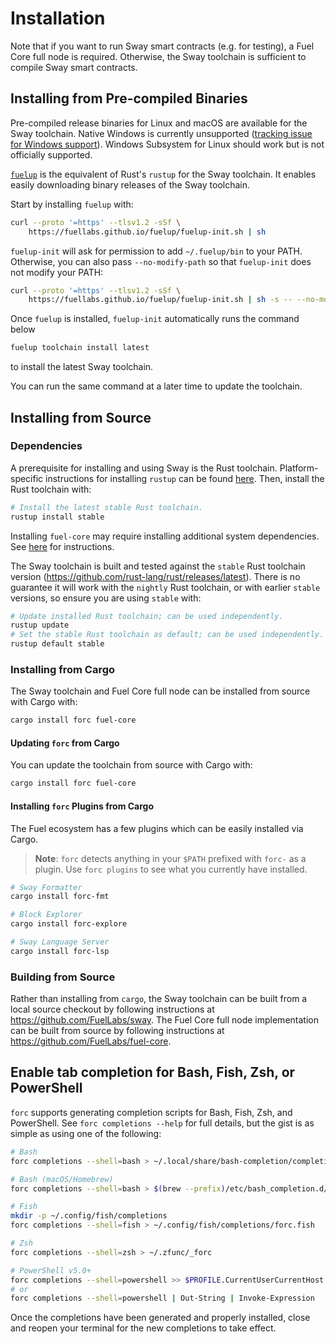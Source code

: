 # Installation

Note that if you want to run Sway smart contracts (e.g. for testing), a Fuel Core full node is required. Otherwise, the Sway toolchain is sufficient to compile Sway smart contracts.

## Installing from Pre-compiled Binaries

Pre-compiled release binaries for Linux and macOS are available for the Sway toolchain. Native Windows is currently unsupported ([tracking issue for Windows support](https://github.com/FuelLabs/sway/issues/1526)). Windows Subsystem for Linux should work but is not officially supported.

[`fuelup`](https://github.com/FuelLabs/fuelup) is the equivalent of Rust's `rustup` for the Sway toolchain. It enables easily downloading binary releases of the Sway toolchain.

Start by installing `fuelup` with:

```sh
curl --proto '=https' --tlsv1.2 -sSf \
    https://fuellabs.github.io/fuelup/fuelup-init.sh | sh
```

`fuelup-init` will ask for permission to add `~/.fuelup/bin` to your PATH. Otherwise, you can also pass `--no-modify-path` so that `fuelup-init` does not modify your PATH:

```sh
curl --proto '=https' --tlsv1.2 -sSf \
    https://fuellabs.github.io/fuelup/fuelup-init.sh | sh -s -- --no-modify-path
```

Once `fuelup` is installed, `fuelup-init` automatically runs the command below

```sh
fuelup toolchain install latest
```

to install the latest Sway toolchain.

You can run the same command at a later time to update the toolchain.

## Installing from Source

### Dependencies

A prerequisite for installing and using Sway is the Rust toolchain. Platform-specific instructions for installing `rustup` can be found [here](https://www.rust-lang.org/tools/install). Then, install the Rust toolchain with:

```sh
# Install the latest stable Rust toolchain.
rustup install stable
```

Installing `fuel-core` may require installing additional system dependencies. See [here](https://github.com/FuelLabs/fuel-core#building) for instructions.

The Sway toolchain is built and tested against the `stable` Rust toolchain version (<https://github.com/rust-lang/rust/releases/latest>).  There is no guarantee it will work with the `nightly` Rust toolchain, or with earlier `stable` versions, so ensure you are using `stable` with:

```sh
# Update installed Rust toolchain; can be used independently.
rustup update
# Set the stable Rust toolchain as default; can be used independently.
rustup default stable
```

### Installing from Cargo

The Sway toolchain and Fuel Core full node can be installed from source with Cargo with:

```sh
cargo install forc fuel-core
```

#### Updating `forc` from Cargo

You can update the toolchain from source with Cargo with:

```sh
cargo install forc fuel-core
```

#### Installing `forc` Plugins from Cargo

The Fuel ecosystem has a few plugins which can be easily installed via Cargo.

> **Note**: `forc` detects anything in your `$PATH` prefixed with `forc-` as a plugin. Use `forc plugins` to see what you currently have installed.

```sh
# Sway Formatter
cargo install forc-fmt

# Block Explorer
cargo install forc-explore

# Sway Language Server
cargo install forc-lsp
```

### Building from Source

Rather than installing from `cargo`, the Sway toolchain can be built from a local source checkout by following instructions at <https://github.com/FuelLabs/sway>. The Fuel Core full node implementation can be built from source by following instructions at <https://github.com/FuelLabs/fuel-core>.

## Enable tab completion for Bash, Fish, Zsh, or PowerShell

`forc` supports generating completion scripts for Bash, Fish, Zsh, and PowerShell. See `forc completions --help` for full details, but the gist is as simple as using one of the following:

```sh
# Bash
forc completions --shell=bash > ~/.local/share/bash-completion/completions/forc

# Bash (macOS/Homebrew)
forc completions --shell=bash > $(brew --prefix)/etc/bash_completion.d/forc.bash-completion

# Fish
mkdir -p ~/.config/fish/completions
forc completions --shell=fish > ~/.config/fish/completions/forc.fish

# Zsh
forc completions --shell=zsh > ~/.zfunc/_forc

# PowerShell v5.0+
forc completions --shell=powershell >> $PROFILE.CurrentUserCurrentHost
# or
forc completions --shell=powershell | Out-String | Invoke-Expression
```

Once the completions have been generated and properly installed, close and reopen your terminal for the new completions to take effect.
